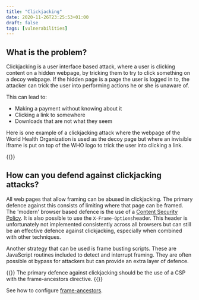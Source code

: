 ```yaml
---
title: "Clickjacking"
date: 2020-11-26T23:25:53+01:00
draft: false
tags: [vulnerabilities]
---
```


## What is the problem?
Clickjacking is a user interface based attack, where a user is clicking content on a hidden webpage, 
by tricking them to try to click something on a decoy webpage. If the hidden page is a page the 
user is logged in to, the attacker can trick the user into performing actions he or she is unaware of.

This can lead to: 

- Making a payment without knowing about it
- Clicking a link to somewhere
- Downloads that are not what they seem

Here is one example of a clickjacking attack where the webpage of the World Health Organization is used 
as the decoy page but where an invisible iframe is put on top of the WHO logo to trick the user into 
clicking a link.

{{<youtube ZPnHS8hxU7o>}}

## How can you defend against clickjacking attacks?
All web pages that allow framing can be abused in clickjacking. 
The primary defence against this 
consists of limiting where that page can be framed. The 'modern' browser based defence is the use 
of a [Content Security Policy](../csp). It is also possible to use the `X-Frame-Options`header.
This header is unfortunately not implemented consistently across all browsers but can still be an 
effective defence against clickjacking, especially when combined with other techniques. 

Another strategy that can be used is frame busting scripts. These are JavaScript routines included to 
detect and interrupt framing. They are often possible ot bypass for attackers but can provide an extra 
layer of defence. 

{{<note>}}
The primary defence against clickjacking should be the use of a CSP with the 
frame-ancestors directive.
{{</note>}}

See how to configure [frame-ancestors](../csp-frame-ancestors).

